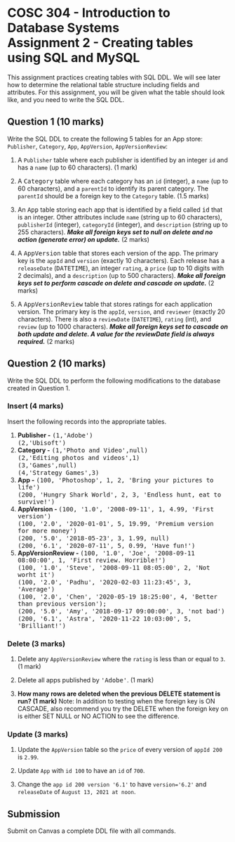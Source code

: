 # COSC 304 - Introduction to Database Systems<br>Assignment 2 - Creating tables using SQL and MySQL

This assignment practices creating tables with SQL DDL. We will see later how to determine the relational table structure including fields and attributes. For this assignment, you will be given what the table should look like, and you need to write the SQL DDL.

## Question 1 (10 marks)

Write the SQL DDL to create the following 5 tables for an App store: `Publisher`, `Category`, `App`, `AppVersion`, `AppVersionReview`:

1. A `Publisher` table where each publisher is identified by an integer `id` and has a `name` (up to 60 characters). (1 mark)

2. A <tt>Category</tt> table where each category has an `id` (integer), a `name` (up to 60 characters), and a `parentId` to identify its parent category. The `parentId` should be a foreign key to the `Category` table. (1.5 marks)

3. An <tt>App</tt> table storing each app that is identified by a field called <tt>id</tt> that is an integer.  Other attributes include `name` (string up to 60 characters), `publisherId` (integer), `categoryId` (integer), and `description` (string up to 255 characters).  <b><i>Make all foreign keys set to null on delete and no action (generate error) on update.</i></b> (2 marks)

4. A <tt>AppVersion</tt> table that stores each version of the app. The primary key is the `appId` and `version` (exactly 10 characters). Each release has a `releaseDate` (<tt>DATETIME</tt>), an integer `rating`, a `price` (up to 10 digits with 2 decimals), and a `description` (up to 500 characters). <b><i>Make all foreign keys set to perform cascade on delete and cascade on update.</i></b> (2 marks)

5. A <tt>AppVersionReview</tt> table that stores ratings for each application version. The primary key is the `appId`, `version`, and `reviewer` (exactly 20 characters). There is also a `reviewDate` (`DATETIME`), `rating` (int), and `review` (up to 1000 characters). <b><i>Make all foreign keys set to cascade on both update and delete. A value for the reviewDate field is always required.</i></b> (2 marks)

## Question 2 (10 marks)

Write the SQL DDL to perform the following modifications to the database created in Question 1.

### Insert (4 marks)

Insert the following records into the appropriate tables.

<ol>
  <li><b>Publisher -</b> <tt>(1,'Adobe')</tt>  <br> <tt>(2,'Ubisoft')</tt></li>
<li><b>Category -</b> <tt>(1,'Photo and Video',null)</tt> <br> <tt>(2,'Editing photos and videos',1)</tt> <br> <tt>(3,'Games',null)</tt> <br> <tt>(4,'Strategy Games',3)</tt></li>
<li><b>App -</b> <tt>(100, 'Photoshop', 1, 2, 'Bring your pictures to life')</tt><br>
<tt>(200, 'Hungry Shark World', 2, 3, 'Endless hunt, eat to survive!')</tt>
</li>
  <li><b>AppVersion - </b> <tt>(100, '1.0', '2008-09-11', 1, 4.99, 'First version')</tt><br> 
    <tt>(100, '2.0', '2020-01-01', 5, 19.99, 'Premium version for more money')</tt><br> 
    <tt>(200, '5.0', '2018-05-23', 3, 1.99, null)</tt><br> 
    <tt>(200, '6.1', '2020-07-11', 5, 0.99, 'Have fun!')</tt></li>
  <li><b>AppVersionReview - </b> <tt>(100, '1.0', 'Joe', '2008-09-11 08:00:00', 1, 'First review. Horrible!')</tt><br> 
    <tt>(100, '1.0', 'Steve', '2008-09-11 08:05:00', 2, 'Not worht it')</tt><br>
    <tt>(100, '2.0', 'Padhu', '2020-02-03 11:23:45', 3, 'Average')</tt><br>
    <tt>(100, '2.0', 'Chen', '2020-05-19 18:25:00', 4, 'Better than previous version');</tt><br>
    <tt>(200, '5.0', 'Amy', '2018-09-17 09:00:00', 3, 'not bad')</tt><br>
    <tt>(200, '6.1', 'Astra', '2020-11-22 10:03:00', 5, 'Brilliant!')</tt></li>
</ol>


### Delete (3 marks)

1. Delete any `AppVersionReview` where the `rating` is less than or equal to `3`. (1 mark)

2. Delete all apps published by <tt>'Adobe'</tt>. (1 mark) 

3. <strong>How many rows are deleted when the previous DELETE statement is run? (1 mark)</strong> Note: In addition to testing when the foreign key is ON CASCADE, also recommend you try the DELETE when the foreign key on is either SET NULL or NO ACTION to see the difference.


### Update (3 marks)

1. Update the `AppVersion` table so the `price` of every version of `appId 200` is `2.99`.

2. Update `App` with `id 100` to have an `id` of `700`.

3. Change the `app id 200 version '6.1'` to have `version='6.2'` and `releaseDate` of `August 13, 2021 at noon`.

## Submission

Submit on Canvas a complete DDL file with all commands.
